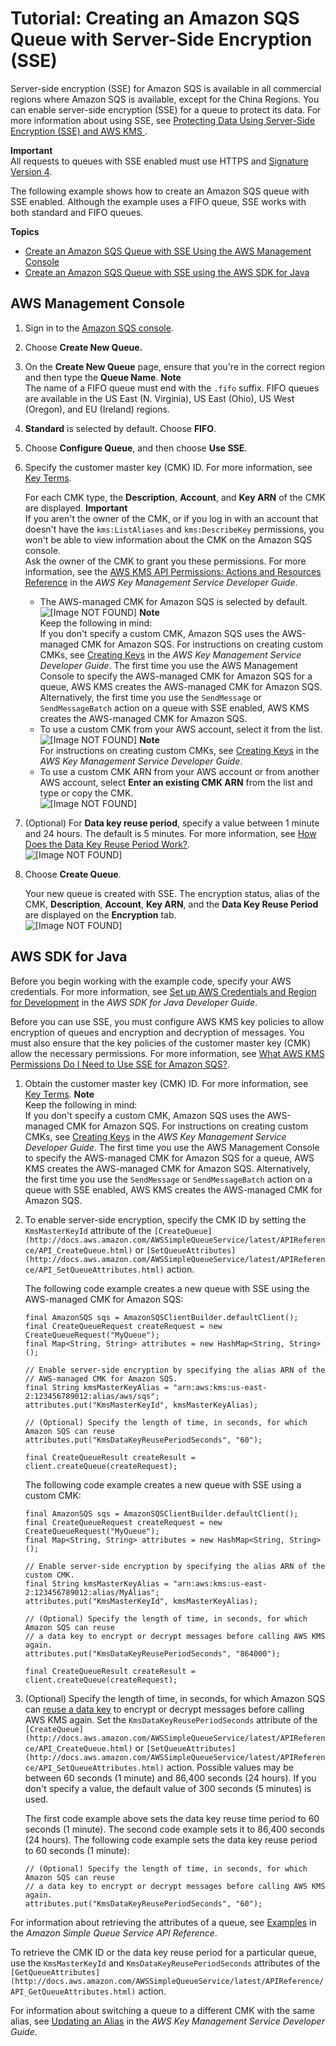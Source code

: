 # Tutorial: Creating an Amazon SQS Queue with Server\-Side Encryption \(SSE\)<a name="sqs-create-queue-sse"></a>

Server\-side encryption \(SSE\) for Amazon SQS is available in all commercial regions where Amazon SQS is available, except for the China Regions\. You can enable server\-side encryption \(SSE\) for a queue to protect its data\. For more information about using SSE, see [Protecting Data Using Server\-Side Encryption \(SSE\) and AWS KMS ](sqs-server-side-encryption.md)\.

**Important**  
All requests to queues with SSE enabled must use HTTPS and [Signature Version 4](http://docs.aws.amazon.com/general/latest/gr/signature-version-4.html)\.

The following example shows how to create an Amazon SQS queue with SSE enabled\. Although the example uses a FIFO queue, SSE works with both standard and FIFO queues\.

**Topics**
+ [Create an Amazon SQS Queue with SSE Using the AWS Management Console](#sqs-create-queue-sse-console)
+ [Create an Amazon SQS Queue with SSE using the AWS SDK for Java](#sqs-create-queue-sse-java)

## AWS Management Console<a name="sqs-create-queue-sse-console"></a>

1. Sign in to the [Amazon SQS console](https://console.aws.amazon.com/sqs/)\.

1. Choose **Create New Queue\.**

1. On the **Create New Queue** page, ensure that you're in the correct region and then type the **Queue Name**\.
**Note**  
The name of a FIFO queue must end with the `.fifo` suffix\. FIFO queues are available in the US East \(N\. Virginia\), US East \(Ohio\), US West \(Oregon\), and EU \(Ireland\) regions\.

1. **Standard** is selected by default\. Choose **FIFO**\.

1. Choose **Configure Queue**, and then choose **Use SSE**\.

1. Specify the customer master key \(CMK\) ID\. For more information, see [Key Terms](sqs-server-side-encryption.md#sqs-sse-key-terms)\. 

   For each CMK type, the **Description**, **Account**, and **Key ARN** of the CMK are displayed\.
**Important**  
If you aren't the owner of the CMK, or if you log in with an account that doesn't have the `kms:ListAliases` and `kms:DescribeKey` permissions, you won't be able to view information about the CMK on the Amazon SQS console\.  
Ask the owner of the CMK to grant you these permissions\. For more information, see the [AWS KMS API Permissions: Actions and Resources Reference](http://docs.aws.amazon.com/kms/latest/developerguide/kms-api-permissions-reference.html) in the *AWS Key Management Service Developer Guide*\.
   + The AWS\-managed CMK for Amazon SQS is selected by default\.  
![\[Image NOT FOUND\]](http://docs.aws.amazon.com/AWSSimpleQueueService/latest/SQSDeveloperGuide/images/sqs-tutorials-server-side-encryption-default-service-cmk.png)
**Note**  
Keep the following in mind:  
If you don't specify a custom CMK, Amazon SQS uses the AWS\-managed CMK for Amazon SQS\. For instructions on creating custom CMKs, see [Creating Keys](http://docs.aws.amazon.com/kms/latest/developerguide/create-keys.html) in the *AWS Key Management Service Developer Guide*\.
The first time you use the AWS Management Console to specify the AWS\-managed CMK for Amazon SQS for a queue, AWS KMS creates the AWS\-managed CMK for Amazon SQS\.
Alternatively, the first time you use the `SendMessage` or `SendMessageBatch` action on a queue with SSE enabled, AWS KMS creates the AWS\-managed CMK for Amazon SQS\.
   + To use a custom CMK from your AWS account, select it from the list\.  
![\[Image NOT FOUND\]](http://docs.aws.amazon.com/AWSSimpleQueueService/latest/SQSDeveloperGuide/images/sqs-tutorials-server-side-encryption-custom-cmk.png)
**Note**  
For instructions on creating custom CMKs, see [Creating Keys](http://docs.aws.amazon.com/kms/latest/developerguide/create-keys.html) in the *AWS Key Management Service Developer Guide*\.
   + To use a custom CMK ARN from your AWS account or from another AWS account, select **Enter an existing CMK ARN** from the list and type or copy the CMK\.  
![\[Image NOT FOUND\]](http://docs.aws.amazon.com/AWSSimpleQueueService/latest/SQSDeveloperGuide/images/sqs-tutorials-server-side-encryption-custom-cmk-arn.png)

1. \(Optional\) For **Data key reuse period**, specify a value between 1 minute and 24 hours\. The default is 5 minutes\. For more information, see [How Does the Data Key Reuse Period Work?](sqs-server-side-encryption.md#sqs-how-does-the-data-key-reuse-period-work)\.  
![\[Image NOT FOUND\]](http://docs.aws.amazon.com/AWSSimpleQueueService/latest/SQSDeveloperGuide/images/sqs-tutorials-server-side-encryption-data-key-reuse-period.png)

1. Choose **Create Queue**\.

   Your new queue is created with SSE\. The encryption status, alias of the CMK, **Description**, **Account**, **Key ARN**, and the **Data Key Reuse Period** are displayed on the **Encryption** tab\.  
![\[Image NOT FOUND\]](http://docs.aws.amazon.com/AWSSimpleQueueService/latest/SQSDeveloperGuide/images/sqs-tutorials-server-side-encryption-details.png)

## AWS SDK for Java<a name="sqs-create-queue-sse-java"></a>

Before you begin working with the example code, specify your AWS credentials\. For more information, see [Set up AWS Credentials and Region for Development](http://docs.aws.amazon.com/sdk-for-java/v1/developer-guide/setup-credentials.html) in the *AWS SDK for Java Developer Guide*\.

Before you can use SSE, you must configure AWS KMS key policies to allow encryption of queues and encryption and decryption of messages\. You must also ensure that the key policies of the customer master key \(CMK\) allow the necessary permissions\. For more information, see [What AWS KMS Permissions Do I Need to Use SSE for Amazon SQS?](sqs-server-side-encryption.md#sqs-what-permissions-for-sse)\.

1. Obtain the customer master key \(CMK\) ID\. For more information, see [Key Terms](sqs-server-side-encryption.md#sqs-sse-key-terms)\. 
**Note**  
Keep the following in mind:  
If you don't specify a custom CMK, Amazon SQS uses the AWS\-managed CMK for Amazon SQS\. For instructions on creating custom CMKs, see [Creating Keys](http://docs.aws.amazon.com/kms/latest/developerguide/create-keys.html) in the *AWS Key Management Service Developer Guide*\.
The first time you use the AWS Management Console to specify the AWS\-managed CMK for Amazon SQS for a queue, AWS KMS creates the AWS\-managed CMK for Amazon SQS\.
Alternatively, the first time you use the `SendMessage` or `SendMessageBatch` action on a queue with SSE enabled, AWS KMS creates the AWS\-managed CMK for Amazon SQS\.

1. To enable server\-side encryption, specify the CMK ID by setting the `KmsMasterKeyId` attribute of the `[CreateQueue](http://docs.aws.amazon.com/AWSSimpleQueueService/latest/APIReference/API_CreateQueue.html)` or `[SetQueueAttributes](http://docs.aws.amazon.com/AWSSimpleQueueService/latest/APIReference/API_SetQueueAttributes.html)` action\.

   The following code example creates a new queue with SSE using the AWS\-managed CMK for Amazon SQS:

   ```
   final AmazonSQS sqs = AmazonSQSClientBuilder.defaultClient();
   final CreateQueueRequest createRequest = new CreateQueueRequest("MyQueue");
   final Map<String, String> attributes = new HashMap<String, String>();
    
   // Enable server-side encryption by specifying the alias ARN of the
   // AWS-managed CMK for Amazon SQS.
   final String kmsMasterKeyAlias = "arn:aws:kms:us-east-2:123456789012:alias/aws/sqs";
   attributes.put("KmsMasterKeyId", kmsMasterKeyAlias);
    
   // (Optional) Specify the length of time, in seconds, for which Amazon SQS can reuse 
   attributes.put("KmsDataKeyReusePeriodSeconds", "60");
   
   final CreateQueueResult createResult = client.createQueue(createRequest);
   ```

   The following code example creates a new queue with SSE using a custom CMK:

   ```
   final AmazonSQS sqs = AmazonSQSClientBuilder.defaultClient();
   final CreateQueueRequest createRequest = new CreateQueueRequest("MyQueue");
   final Map<String, String> attributes = new HashMap<String, String>();
    
   // Enable server-side encryption by specifying the alias ARN of the custom CMK.
   final String kmsMasterKeyAlias = "arn:aws:kms:us-east-2:123456789012:alias/MyAlias";
   attributes.put("KmsMasterKeyId", kmsMasterKeyAlias);
    
   // (Optional) Specify the length of time, in seconds, for which Amazon SQS can reuse 
   // a data key to encrypt or decrypt messages before calling AWS KMS again.
   attributes.put("KmsDataKeyReusePeriodSeconds", "864000");
    
   final CreateQueueResult createResult = client.createQueue(createRequest);
   ```

1. \(Optional\) Specify the length of time, in seconds, for which Amazon SQS can [reuse a data key](sqs-server-side-encryption.md#sqs-sse-key-terms) to encrypt or decrypt messages before calling AWS KMS again\. Set the `KmsDataKeyReusePeriodSeconds` attribute of the `[CreateQueue](http://docs.aws.amazon.com/AWSSimpleQueueService/latest/APIReference/API_CreateQueue.html)` or `[SetQueueAttributes](http://docs.aws.amazon.com/AWSSimpleQueueService/latest/APIReference/API_SetQueueAttributes.html)` action\. Possible values may be between 60 seconds \(1 minute\) and 86,400 seconds \(24 hours\)\. If you don't specify a value, the default value of 300 seconds \(5 minutes\) is used\.

   The first code example above sets the data key reuse time period to 60 seconds \(1 minute\)\. The second code example sets it to 86,400 seconds \(24 hours\)\. The following code example sets the data key reuse period to 60 seconds \(1 minute\):

   ```
   // (Optional) Specify the length of time, in seconds, for which Amazon SQS can reuse 
   // a data key to encrypt or decrypt messages before calling AWS KMS again.
   attributes.put("KmsDataKeyReusePeriodSeconds", "60");
   ```

For information about retrieving the attributes of a queue, see [Examples](http://docs.aws.amazon.com/AWSSimpleQueueService/latest/APIReference/API_GetQueueAttributes.html#API_GetQueueAttributes_Examples) in the *Amazon Simple Queue Service API Reference*\.

To retrieve the CMK ID or the data key reuse period for a particular queue, use the `KmsMasterKeyId` and `KmsDataKeyReusePeriodSeconds` attributes of the `[GetQueueAttributes](http://docs.aws.amazon.com/AWSSimpleQueueService/latest/APIReference/API_GetQueueAttributes.html)` action\.

For information about switching a queue to a different CMK with the same alias, see [Updating an Alias](http://docs.aws.amazon.com/kms/latest/developerguide/programming-aliases.html#update-alias) in the *AWS Key Management Service Developer Guide*\.
